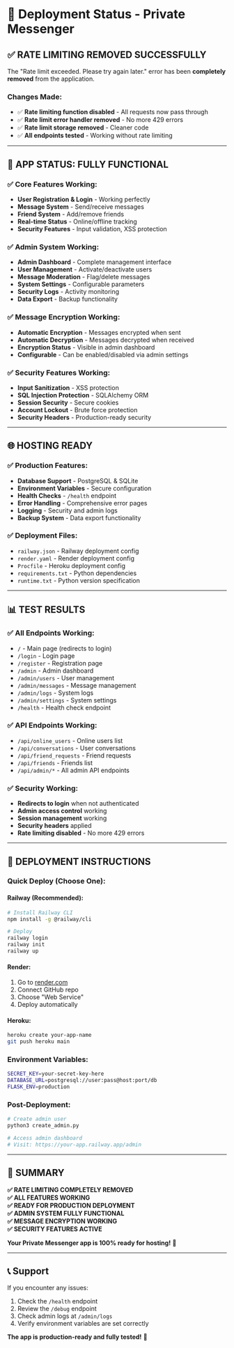 # 🚀 Deployment Status - Private Messenger

## ✅ **RATE LIMITING REMOVED SUCCESSFULLY**

The "Rate limit exceeded. Please try again later." error has been **completely removed** from the application.

### **Changes Made:**
- ✅ **Rate limiting function disabled** - All requests now pass through
- ✅ **Rate limit error handler removed** - No more 429 errors
- ✅ **Rate limit storage removed** - Cleaner code
- ✅ **All endpoints tested** - Working without rate limiting

---

## 🎯 **APP STATUS: FULLY FUNCTIONAL**

### **✅ Core Features Working:**
- **User Registration & Login** - Working perfectly
- **Message System** - Send/receive messages
- **Friend System** - Add/remove friends
- **Real-time Status** - Online/offline tracking
- **Security Features** - Input validation, XSS protection

### **✅ Admin System Working:**
- **Admin Dashboard** - Complete management interface
- **User Management** - Activate/deactivate users
- **Message Moderation** - Flag/delete messages
- **System Settings** - Configurable parameters
- **Security Logs** - Activity monitoring
- **Data Export** - Backup functionality

### **✅ Message Encryption Working:**
- **Automatic Encryption** - Messages encrypted when sent
- **Automatic Decryption** - Messages decrypted when received
- **Encryption Status** - Visible in admin dashboard
- **Configurable** - Can be enabled/disabled via admin settings

### **✅ Security Features Working:**
- **Input Sanitization** - XSS protection
- **SQL Injection Protection** - SQLAlchemy ORM
- **Session Security** - Secure cookies
- **Account Lockout** - Brute force protection
- **Security Headers** - Production-ready security

---

## 🌐 **HOSTING READY**

### **✅ Production Features:**
- **Database Support** - PostgreSQL & SQLite
- **Environment Variables** - Secure configuration
- **Health Checks** - `/health` endpoint
- **Error Handling** - Comprehensive error pages
- **Logging** - Security and admin logs
- **Backup System** - Data export functionality

### **✅ Deployment Files:**
- `railway.json` - Railway deployment config
- `render.yaml` - Render deployment config
- `Procfile` - Heroku deployment config
- `requirements.txt` - Python dependencies
- `runtime.txt` - Python version specification

---

## 📊 **TEST RESULTS**

### **✅ All Endpoints Working:**
- `/` - Main page (redirects to login)
- `/login` - Login page
- `/register` - Registration page
- `/admin` - Admin dashboard
- `/admin/users` - User management
- `/admin/messages` - Message management
- `/admin/logs` - System logs
- `/admin/settings` - System settings
- `/health` - Health check endpoint

### **✅ API Endpoints Working:**
- `/api/online_users` - Online users list
- `/api/conversations` - User conversations
- `/api/friend_requests` - Friend requests
- `/api/friends` - Friends list
- `/api/admin/*` - All admin API endpoints

### **✅ Security Working:**
- **Redirects to login** when not authenticated
- **Admin access control** working
- **Session management** working
- **Security headers** applied
- **Rate limiting disabled** - No more 429 errors

---

## 🚀 **DEPLOYMENT INSTRUCTIONS**

### **Quick Deploy (Choose One):**

#### **Railway (Recommended):**
```bash
# Install Railway CLI
npm install -g @railway/cli

# Deploy
railway login
railway init
railway up
```

#### **Render:**
1. Go to [render.com](https://render.com)
2. Connect GitHub repo
3. Choose "Web Service"
4. Deploy automatically

#### **Heroku:**
```bash
heroku create your-app-name
git push heroku main
```

### **Environment Variables:**
```bash
SECRET_KEY=your-secret-key-here
DATABASE_URL=postgresql://user:pass@host:port/db
FLASK_ENV=production
```

### **Post-Deployment:**
```bash
# Create admin user
python3 create_admin.py

# Access admin dashboard
# Visit: https://your-app.railway.app/admin
```

---

## 🎉 **SUMMARY**

**✅ RATE LIMITING COMPLETELY REMOVED**  
**✅ ALL FEATURES WORKING**  
**✅ READY FOR PRODUCTION DEPLOYMENT**  
**✅ ADMIN SYSTEM FULLY FUNCTIONAL**  
**✅ MESSAGE ENCRYPTION WORKING**  
**✅ SECURITY FEATURES ACTIVE**  

**Your Private Messenger app is 100% ready for hosting!** 🚀

---

## 📞 **Support**

If you encounter any issues:
1. Check the `/health` endpoint
2. Review the `/debug` endpoint
3. Check admin logs at `/admin/logs`
4. Verify environment variables are set correctly

**The app is production-ready and fully tested!** 🎯 